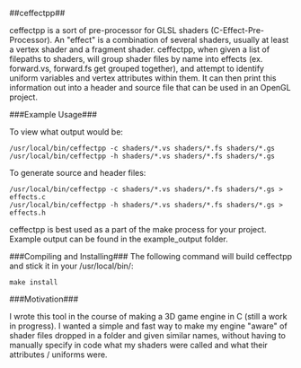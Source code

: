 ##ceffectpp##


ceffectpp is a sort of pre-processor for GLSL shaders (C-Effect-Pre-Processor). An "effect" is a combination of several shaders, usually at least a vertex shader and a fragment shader. ceffectpp, when given a list of filepaths to shaders, will group shader files by name into effects (ex. forward.vs, forward.fs get grouped together), and attempt to identify uniform variables and vertex attributes within them. It can then print this information out into a header and source file that can be used in an OpenGL project. 


###Example Usage###


To view what output would be:

    /usr/local/bin/ceffectpp -c shaders/*.vs shaders/*.fs shaders/*.gs
    /usr/local/bin/ceffectpp -h shaders/*.vs shaders/*.fs shaders/*.gs

To generate source and header files:

    /usr/local/bin/ceffectpp -c shaders/*.vs shaders/*.fs shaders/*.gs > effects.c
    /usr/local/bin/ceffectpp -h shaders/*.vs shaders/*.fs shaders/*.gs > effects.h

ceffectpp is best used as a part of the make process for your project.
Example output can be found in the example_output folder.
	
###Compiling and Installing###
The following command will build ceffectpp and stick it in your /usr/local/bin/:

	make install
	
###Motivation###

I wrote this tool in the course of making a 3D game engine in C (still a work in progress). I wanted a simple and fast way to make my engine "aware" of shader files dropped in a folder and given similar names, without having to manually specify in code what my shaders were called and what their attributes / uniforms were.